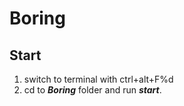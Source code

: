 # Boring

## Start

1. switch to terminal with ctrl+alt+F%d
2. cd to ***Boring*** folder and run ***start***.
